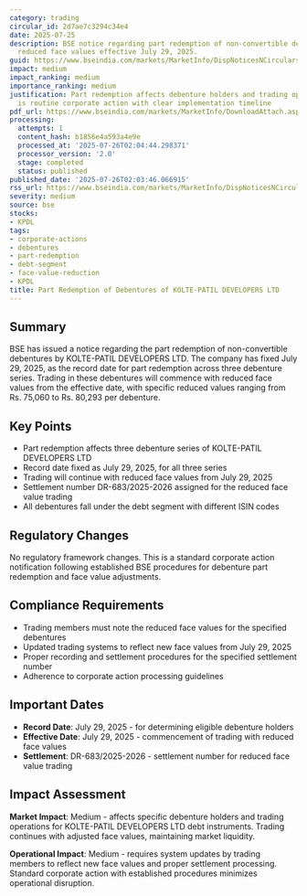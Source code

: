 ```yaml
---
category: trading
circular_id: 2d7ae7c3294c34e4
date: 2025-07-25
description: BSE notice regarding part redemption of non-convertible debentures with
  reduced face values effective July 29, 2025.
guid: https://www.bseindia.com/markets/MarketInfo/DispNoticesNCirculars.aspx?Noticeid={06B87E61-0AA2-4A25-8B65-3B31C100BB82}&noticeno=20250725-65&dt=07/25/2025&icount=65&totcount=69&flag=0
impact: medium
impact_ranking: medium
importance_ranking: medium
justification: Part redemption affects debenture holders and trading operations but
  is routine corporate action with clear implementation timeline
pdf_url: https://www.bseindia.com/markets/MarketInfo/DownloadAttach.aspx?id=20250725-65&attachedId=
processing:
  attempts: 1
  content_hash: b1856e4a593a4e9e
  processed_at: '2025-07-26T02:04:44.298371'
  processor_version: '2.0'
  stage: completed
  status: published
published_date: '2025-07-26T02:03:46.066915'
rss_url: https://www.bseindia.com/markets/MarketInfo/DispNoticesNCirculars.aspx?Noticeid={06B87E61-0AA2-4A25-8B65-3B31C100BB82}&noticeno=20250725-65&dt=07/25/2025&icount=65&totcount=69&flag=0
severity: medium
source: bse
stocks:
- KPDL
tags:
- corporate-actions
- debentures
- part-redemption
- debt-segment
- face-value-reduction
- KPDL
title: Part Redemption of Debentures of KOLTE-PATIL DEVELOPERS LTD
---
```


## Summary

BSE has issued a notice regarding the part redemption of non-convertible debentures by KOLTE-PATIL DEVELOPERS LTD. The company has fixed July 29, 2025, as the record date for part redemption across three debenture series. Trading in these debentures will commence with reduced face values from the effective date, with specific reduced values ranging from Rs. 75,060 to Rs. 80,293 per debenture.

## Key Points

- Part redemption affects three debenture series of KOLTE-PATIL DEVELOPERS LTD
- Record date fixed as July 29, 2025, for all three series
- Trading will continue with reduced face values from July 29, 2025
- Settlement number DR-683/2025-2026 assigned for the reduced face value trading
- All debentures fall under the debt segment with different ISIN codes

## Regulatory Changes

No regulatory framework changes. This is a standard corporate action notification following established BSE procedures for debenture part redemption and face value adjustments.

## Compliance Requirements

- Trading members must note the reduced face values for the specified debentures
- Updated trading systems to reflect new face values from July 29, 2025
- Proper recording and settlement procedures for the specified settlement number
- Adherence to corporate action processing guidelines

## Important Dates

- **Record Date**: July 29, 2025 - for determining eligible debenture holders
- **Effective Date**: July 29, 2025 - commencement of trading with reduced face values
- **Settlement**: DR-683/2025-2026 - settlement number for reduced face value trading

## Impact Assessment

**Market Impact**: Medium - affects specific debenture holders and trading operations for KOLTE-PATIL DEVELOPERS LTD debt instruments. Trading continues with adjusted face values, maintaining market liquidity.

**Operational Impact**: Medium - requires system updates by trading members to reflect new face values and proper settlement processing. Standard corporate action with established procedures minimizes operational disruption.